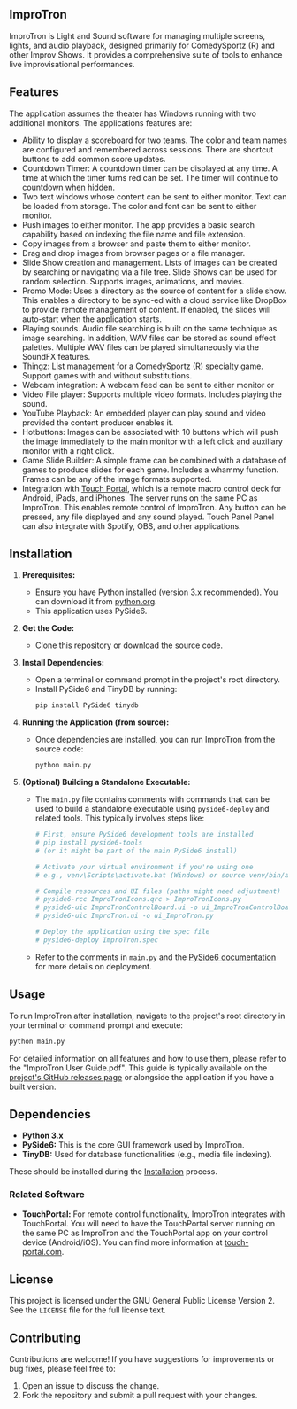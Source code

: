 ## ImproTron

ImproTron is Light and Sound software for managing multiple screens, lights, and audio playback, designed primarily for ComedySportz (R) and other Improv Shows. It provides a comprehensive suite of tools to enhance live improvisational performances.

## Features
The application assumes the theater has Windows running with two additional monitors. The applications features are:
* Ability to display a scoreboard for two teams. The color and team names are configured and remembered across sessions. There are shortcut buttons to add common score updates.
* Countdown Timer: A countdown timer can be displayed at any time. A time at which the timer turns red can be set. The timer will continue to countdown when hidden.
* Two text windows whose content can be sent to either monitor. Text can be loaded from storage. The color and font can be sent to either monitor.
* Push images to either monitor. The app provides a basic search capability based on indexing the file name and file extension.
* Copy images from a browser and paste them to either monitor.
* Drag and drop images from browser pages or a file manager.
* Slide Show creation and management. Lists of images can be created by searching or navigating via a file tree. Slide Shows can be used for random selection. Supports images, animations, and movies.
* Promo Mode: Uses a directory as the source of content for a slide show. This enables a directory to be sync-ed with a cloud service like DropBox to provide remote management of content. If enabled, the slides will auto-start when the application starts.
* Playing sounds. Audio file searching is built on the same technique as image searching. In addition, WAV files can be stored as sound effect palettes. Multiple WAV files can be played simultaneously via the SoundFX features.
* Thingz: List management for a ComedySportz (R) specialty game. Support games with and without substitutions.
* Webcam integration: A webcam feed can be sent to either monitor or
* Video File player: Supports multiple video formats. Includes playing the sound.
* YouTube Playback: An embedded player can play sound and video provided the content producer enables it.
* Hotbuttons: Images can be associated with 10 buttons which will push the image immediately to the main monitor with a left click and auxiliary monitor with a right click.
* Game Slide Builder: A simple frame can be combined with a database of games to produce slides for each game. Includes a whammy function. Frames can be any of the image formats supported.
* Integration with [Touch Portal](https://www.touch-portal.com/), which is a remote macro control deck for Android, iPads, and iPhones. The server runs on the same PC as ImproTron. This enables remote control of ImproTron. Any button can be pressed, any file displayed and any sound played. Touch Panel Panel can also integrate with Spotify, OBS, and other applications.

## Installation

1.  **Prerequisites:**
    *   Ensure you have Python installed (version 3.x recommended). You can download it from [python.org](https://www.python.org/).
    *   This application uses PySide6.

2.  **Get the Code:**
    *   Clone this repository or download the source code.

3.  **Install Dependencies:**
    *   Open a terminal or command prompt in the project's root directory.
    *   Install PySide6 and TinyDB by running:
        ```bash
        pip install PySide6 tinydb
        ```

4.  **Running the Application (from source):**
    *   Once dependencies are installed, you can run ImproTron from the source code:
        ```bash
        python main.py
        ```

5.  **(Optional) Building a Standalone Executable:**
    *   The `main.py` file contains comments with commands that can be used to build a standalone executable using `pyside6-deploy` and related tools. This typically involves steps like:
        ```bash
        # First, ensure PySide6 development tools are installed
        # pip install pyside6-tools 
        # (or it might be part of the main PySide6 install)

        # Activate your virtual environment if you're using one
        # e.g., venv\Scripts\activate.bat (Windows) or source venv/bin/activate (Linux/macOS)

        # Compile resources and UI files (paths might need adjustment)
        # pyside6-rcc ImproTronIcons.qrc > ImproTronIcons.py 
        # pyside6-uic ImproTronControlBoard.ui -o ui_ImproTronControlBoard.py
        # pyside6-uic ImproTron.ui -o ui_ImproTron.py
        
        # Deploy the application using the spec file
        # pyside6-deploy ImproTron.spec 
        ```
    *   Refer to the comments in `main.py` and the [PySide6 documentation](https://doc.qt.io/qtforpython/deployment/index.html) for more details on deployment.

## Usage

To run ImproTron after installation, navigate to the project's root directory in your terminal or command prompt and execute:

```bash
python main.py
```

For detailed information on all features and how to use them, please refer to the "ImproTron User Guide.pdf". This guide is typically available on the [project's GitHub releases page](https://github.com/guywinterbotham/ImproTron/releases) or alongside the application if you have a built version.

## Dependencies

*   **Python 3.x**
*   **PySide6:** This is the core GUI framework used by ImproTron.
*   **TinyDB:** Used for database functionalities (e.g., media file indexing).

These should be installed during the [Installation](#installation) process.

### Related Software

*   **TouchPortal:** For remote control functionality, ImproTron integrates with TouchPortal. You will need to have the TouchPortal server running on the same PC as ImproTron and the TouchPortal app on your control device (Android/iOS). You can find more information at [touch-portal.com](https://www.touch-portal.com/).

## License

This project is licensed under the GNU General Public License Version 2. See the `LICENSE` file for the full license text.

## Contributing

Contributions are welcome! If you have suggestions for improvements or bug fixes, please feel free to:
1.  Open an issue to discuss the change.
2.  Fork the repository and submit a pull request with your changes.
